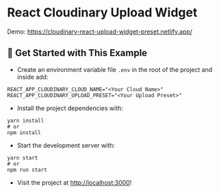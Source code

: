# React Cloudinary Upload Widget

Demo: https://cloudinary-react-upload-widget-preset.netlify.app/

## 🚀 Get Started with This Example

* Create an environment variable file `.env` in the root of the project and inside add:
```
REACT_APP_CLOUDINARY_CLOUD_NAME="<Your Cloud Name>"
REACT_APP_CLOUDINARY_UPLOAD_PRESET="<Your Upload Preset>"
```

* Install the project dependencies with:

```
yarn install
# or
npm install
```

* Start the development server with:

```
yarn start
# or
npm run start
```

* Visit the project at <http://localhost:3000>!
